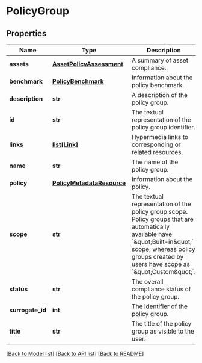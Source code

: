 # PolicyGroup

## Properties
Name | Type | Description | Notes
------------ | ------------- | ------------- | -------------
**assets** | [**AssetPolicyAssessment**](AssetPolicyAssessment.md) | A summary of asset compliance. | [optional] 
**benchmark** | [**PolicyBenchmark**](PolicyBenchmark.md) | Information about the policy benchmark. | [optional] 
**description** | **str** | A description of the policy group. | [optional] 
**id** | **str** | The textual representation of the policy group identifier. | [optional] 
**links** | [**list[Link]**](Link.md) | Hypermedia links to corresponding or related resources. | [optional] 
**name** | **str** | The name of the policy group. | [optional] 
**policy** | [**PolicyMetadataResource**](PolicyMetadataResource.md) | Information about the policy. | [optional] 
**scope** | **str** | The textual representation of the policy group scope. Policy groups that are automatically available have &#x60;\&quot;Built-in\&quot;&#x60; scope, whereas policy groups created by users have scope as &#x60;\&quot;Custom\&quot;&#x60;. | [optional] 
**status** | **str** | The overall compliance status of the policy group. | [optional] 
**surrogate_id** | **int** | The identifier of the policy group. | [optional] 
**title** | **str** | The title of the policy group as visible to the user. | [optional] 

[[Back to Model list]](../README.md#documentation-for-models) [[Back to API list]](../README.md#documentation-for-api-endpoints) [[Back to README]](../README.md)


